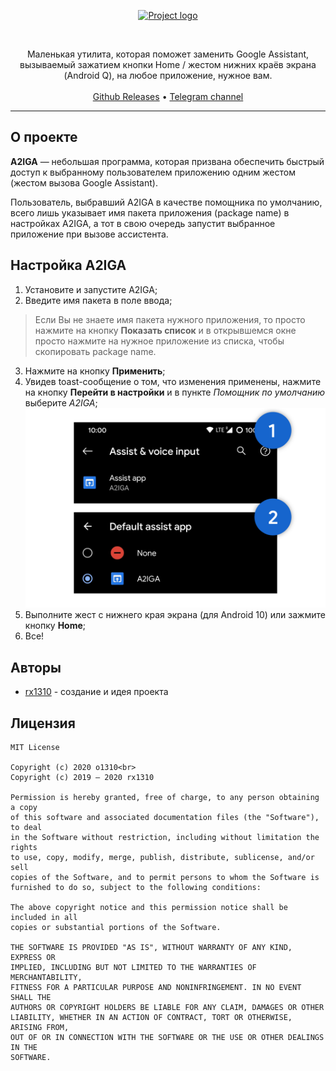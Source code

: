 <p align="center">
  <a href="https://o1310.github.io">
    <img src="https://raw.githubusercontent.com/rx1310/a2iga/master/app-logo.png" alt="Project logo" width="50%">
  </a>
</p>
<br>
<p align="center">Маленькая утилита, которая поможет заменить Google Assistant, вызываемый зажатием кнопки Home / жестом нижних краёв экрана (Android Q), на любое приложение, нужное вам.
  <br><br>
  <a href="https://github.com/rx1310/a2iga/releases">Github Releases</a> • <a href="https://t.me/o1310">Telegram channel</a>
</p>

---

## О проекте
**A2IGA** — небольшая программа, которая призвана обеспечить быстрый доступ к выбранному пользователем приложению одним жестом (жестом вызова Google Assistant).

Пользователь, выбравший A2IGA в качестве помощника по умолчанию, всего лишь указывает имя пакета приложения (package name) в настройках A2IGA, а тот в свою очередь запустит выбранное приложение при вызове ассистента.

## Настройка A2IGA
1. Установите и запустите A2IGA;
2. Введите имя пакета в поле ввода;
> Если Вы не знаете имя пакета нужного приложения, то просто нажмите на кнопку **Показать список** и в открывшемся окне просто нажмите на нужное приложение из списка, чтобы скопировать package name.
3. Нажмите на кнопку **Применить**;
4. Увидев toast-сообщение о том, что изменения применены, нажмите на кнопку **Перейти в настройки** и в пункте _Помощник по умолчанию_ выберите _A2IGA_;
![Настройка помощника](docs/img_set_assist_app.png)
6. Выполните жест с нижнего края экрана (для Android 10) или зажмите кнопку **Home**;
7. Все!

## Авторы
* [rx1310](https://github.com/rx1310) - создание и идея проекта 

## Лицензия 
```
MIT License

Copyright (c) 2020 o1310<br>
Copyright (c) 2019 — 2020 rx1310

Permission is hereby granted, free of charge, to any person obtaining a copy
of this software and associated documentation files (the "Software"), to deal
in the Software without restriction, including without limitation the rights
to use, copy, modify, merge, publish, distribute, sublicense, and/or sell
copies of the Software, and to permit persons to whom the Software is
furnished to do so, subject to the following conditions:

The above copyright notice and this permission notice shall be included in all
copies or substantial portions of the Software.

THE SOFTWARE IS PROVIDED "AS IS", WITHOUT WARRANTY OF ANY KIND, EXPRESS OR
IMPLIED, INCLUDING BUT NOT LIMITED TO THE WARRANTIES OF MERCHANTABILITY,
FITNESS FOR A PARTICULAR PURPOSE AND NONINFRINGEMENT. IN NO EVENT SHALL THE
AUTHORS OR COPYRIGHT HOLDERS BE LIABLE FOR ANY CLAIM, DAMAGES OR OTHER
LIABILITY, WHETHER IN AN ACTION OF CONTRACT, TORT OR OTHERWISE, ARISING FROM,
OUT OF OR IN CONNECTION WITH THE SOFTWARE OR THE USE OR OTHER DEALINGS IN THE
SOFTWARE.
```
